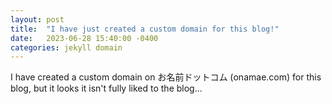 ```yaml
---
layout: post
title:  "I have just created a custom domain for this blog!"
date:   2023-06-28 15:40:00 -0400
categories: jekyll domain
---
```

I have created a custom domain on お名前ドットコム (onamae.com) for this blog, but it looks it isn't fully liked to the blog... 
